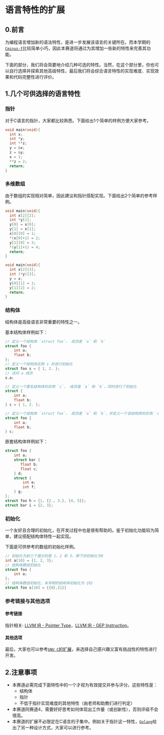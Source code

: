# 语言特性的扩展

## 0.前言

为编程语言增加新的语法特性，是进一步发展该语言的关键所在。而本学期的[`Cminus-f`](../1-parser/Basics.md)比较简单小巧，因此本赛道将通过为其增加一些新的特性来完善其功能。

下面的部分，我们将会简要地介绍几种可选的特性。当然，在这个部分里，你也可以自行选择并探索其他高级特性，最后我们将会综合语言特性的实现难度、实现效果和代码完整性进行评价。

## 1.几个可供选择的语言特性

### 指针
对于C语言的指针，大家都比较熟悉。下面给出1个简单的样例方便大家参考。

``` c
void main(void){
  int x;
  int *y;
  int **z;
  y = &x;
  z = &y;
  x = 1;
  **z = 2;
  return;
}
```

### 多维数组
由于数组的实现相对简单，因此建议和指针搭配实现。下面给出2个简单的参考样例。
``` c
void main(void){
  int x[2][2];
  int *y[2];
  y[0] = x[0];
  y[1] = x[1];
  x[0][0] = 1;
  *(x[0]+1) = 2;
  y[1][0] = 3;
  *(y[1]+1) = 4;
  return;
}
```

``` c
void main(void){
  int x[2][3];
  int (*y)[3];
  y = x;
  y[0][1] = 1;
  y[1][2] = 2;
  return;
}
```
### 结构体
结构体是高级语言非常重要的特性之一。

基本结构体样例如下：
  ``` c
  // 定义一个结构体 `struct foo`， 成员是 `a` 和 `b`
  struct foo {
      int a;
      float b;
  };
  // 定义一个结构体实例 s 并进行初始化
  struct foo s = { 1, 2. };
  // 访问 a 成员
  s.a;

  // 定义一个匿名结构体的实例 `c`， 成员是 `a` 和 `b`，同时进行了初始化
  struct {
      int a;
      float b;
  } c = { 1, 2. };

  // 定义一个结构体 `struct foo`， 成员是 `a` 和 `b`，并定义一个该结构体的实例 `c`
  struct foo {
      int a;
      float b;
  } c;
  ```

嵌套结构体样例如下：
  ``` c
  struct foo {
      int a;
      struct bar {
         float b;
         float c;
      } d;
      struct {
          int e;
          int f;
      } g;
  };
  struct foo h = {1, {2., 3.}, {4, 5}};
  struct bar i = {2, 3};
  ```
### 初始化
一个友好且合理的初始化，在开发过程中也是很有帮助的。鉴于初始化功能较为简单，建议搭配结构体特性一起实现。

下面是可供参考的数组的初始化样例。

  ``` c
  // 初始化为前三个值分别是 1，2 和 3，剩下的初始化为0
  int a[10] = {1, 2, 3};
  // 结构体数组初始化
  struct foo {
      int a;
  };
  // 结构体数组初始化，未写明的结构体初始化为 {0}
  struct foo s[10] = {{0},{1}}
  ```
### 参考链接与其他选项
#### 参考链接
指针相关: [LLVM IR - Pointer Type](https://releases.llvm.org/10.0.0/docs/LangRef.html#pointer-type)，[LLVM IR - GEP Instruction](https://releases.llvm.org/10.0.0/docs/LangRef.html#getelementptr-instruction)。
#### 其他选项
最后，大家也可以参考[`GNU C`的扩展](https://gcc.gnu.org/onlinedocs/gcc/C-Extensions.html#C-Extensions)，来选择自己感兴趣又富有挑战性的特性进行开发。

## 2.注意事项

- 本赛道必需完成下面特性中的一个才视为有效提交并参与评分。这些特性是：
  - 结构体
  - 指针
  - 不低于指针实现难度的其他特性（由老师和助教们进行判定）
- 本赛道同赛道4，需要好好思考如何体现出工作量（或创新性），否则评级不会很高。
- 本赛道的扩展不必限定在C语言的子集中。例如关于指针这一特性，[`Golang`](https://gobyexample.com/pointers)给出了另一种设计方式，大家可以进行参考。
